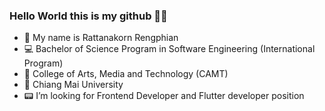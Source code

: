 ### Hello World this is my github 🥳💡
* 🤍 My name is Rattanakorn Rengphian
* 💻 Bachelor of Science Program in Software Engineering (International Program)
* 🧡 College of Arts, Media and Technology (CAMT)
* 💜 Chiang Mai University
* 📟 I’m looking for Frontend Developer and Flutter developer position


<!--
**txkidxki/txkidxki** is a ✨ _special_ ✨ repository because its `README.md` (this file) appears on your GitHub profile.

Here are some ideas to get you started:

- 🔭 I’m currently working on ...
- 🌱 I’m currently learning ...
- 👯 I’m looking to collaborate on ...
- 🤔 I’m looking for help with ...
- 💬 Ask me about ...
- 📫 How to reach me: ...
- 😄 Pronouns: ...
- ⚡ Fun fact: ...
-->

